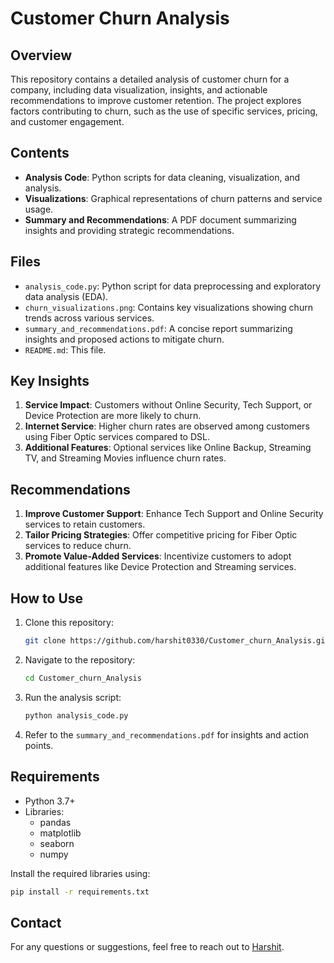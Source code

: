 # Customer Churn Analysis

## Overview
This repository contains a detailed analysis of customer churn for a company, including data visualization, insights, and actionable recommendations to improve customer retention. The project explores factors contributing to churn, such as the use of specific services, pricing, and customer engagement.

## Contents
- **Analysis Code**: Python scripts for data cleaning, visualization, and analysis.
- **Visualizations**: Graphical representations of churn patterns and service usage.
- **Summary and Recommendations**: A PDF document summarizing insights and providing strategic recommendations.

## Files
- `analysis_code.py`: Python script for data preprocessing and exploratory data analysis (EDA).
- `churn_visualizations.png`: Contains key visualizations showing churn trends across various services.
- `summary_and_recommendations.pdf`: A concise report summarizing insights and proposed actions to mitigate churn.
- `README.md`: This file.

## Key Insights
1. **Service Impact**: Customers without Online Security, Tech Support, or Device Protection are more likely to churn.
2. **Internet Service**: Higher churn rates are observed among customers using Fiber Optic services compared to DSL.
3. **Additional Features**: Optional services like Online Backup, Streaming TV, and Streaming Movies influence churn rates.

## Recommendations
1. **Improve Customer Support**: Enhance Tech Support and Online Security services to retain customers.
2. **Tailor Pricing Strategies**: Offer competitive pricing for Fiber Optic services to reduce churn.
3. **Promote Value-Added Services**: Incentivize customers to adopt additional features like Device Protection and Streaming services.

## How to Use
1. Clone this repository:
   ```bash
   git clone https://github.com/harshit0330/Customer_churn_Analysis.git
   ```
2. Navigate to the repository:
   ```bash
   cd Customer_churn_Analysis
   ```
3. Run the analysis script:
   ```bash
   python analysis_code.py
   ```
4. Refer to the `summary_and_recommendations.pdf` for insights and action points.

## Requirements
- Python 3.7+
- Libraries:
  - pandas
  - matplotlib
  - seaborn
  - numpy

Install the required libraries using:
```bash
pip install -r requirements.txt
```

## Contact
For any questions or suggestions, feel free to reach out to [Harshit](https://github.com/harshit0330).
